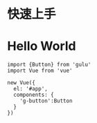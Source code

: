 # 快速上手

# Hello World
```
import {Button} from 'gulu'
import Vue from 'vue'

new Vue({
  el: '#app',
  components: {
    'g-button':Button
  }
})
```